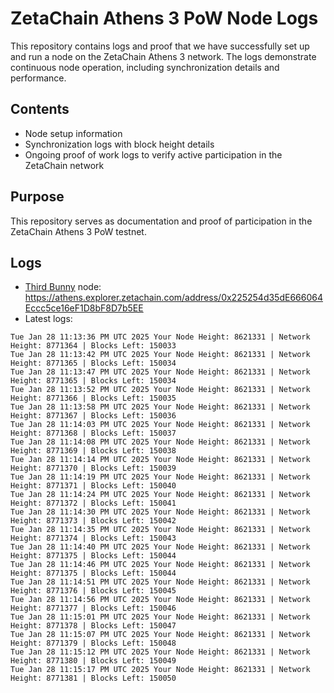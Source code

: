 # ZetaChain Athens 3 PoW Node Logs
This repository contains logs and proof that we have successfully set up and run a node on the ZetaChain Athens 3 network. The logs demonstrate continuous node operation, including synchronization details and performance.

## Contents
- Node setup information
- Synchronization logs with block height details
- Ongoing proof of work logs to verify active participation in the ZetaChain network

## Purpose
This repository serves as documentation and proof of participation in the ZetaChain Athens 3 PoW testnet.

## Logs

- [Third Bunny](https://thirdbunny.xyz/) node: https://athens.explorer.zetachain.com/address/0x225254d35dE666064Eccc5ce16eF1D8bF8D7b5EE
- Latest logs:
```
Tue Jan 28 11:13:36 PM UTC 2025 Your Node Height: 8621331 | Network Height: 8771364 | Blocks Left: 150033
Tue Jan 28 11:13:42 PM UTC 2025 Your Node Height: 8621331 | Network Height: 8771365 | Blocks Left: 150034
Tue Jan 28 11:13:47 PM UTC 2025 Your Node Height: 8621331 | Network Height: 8771365 | Blocks Left: 150034
Tue Jan 28 11:13:52 PM UTC 2025 Your Node Height: 8621331 | Network Height: 8771366 | Blocks Left: 150035
Tue Jan 28 11:13:58 PM UTC 2025 Your Node Height: 8621331 | Network Height: 8771367 | Blocks Left: 150036
Tue Jan 28 11:14:03 PM UTC 2025 Your Node Height: 8621331 | Network Height: 8771368 | Blocks Left: 150037
Tue Jan 28 11:14:08 PM UTC 2025 Your Node Height: 8621331 | Network Height: 8771369 | Blocks Left: 150038
Tue Jan 28 11:14:14 PM UTC 2025 Your Node Height: 8621331 | Network Height: 8771370 | Blocks Left: 150039
Tue Jan 28 11:14:19 PM UTC 2025 Your Node Height: 8621331 | Network Height: 8771371 | Blocks Left: 150040
Tue Jan 28 11:14:24 PM UTC 2025 Your Node Height: 8621331 | Network Height: 8771372 | Blocks Left: 150041
Tue Jan 28 11:14:30 PM UTC 2025 Your Node Height: 8621331 | Network Height: 8771373 | Blocks Left: 150042
Tue Jan 28 11:14:35 PM UTC 2025 Your Node Height: 8621331 | Network Height: 8771374 | Blocks Left: 150043
Tue Jan 28 11:14:40 PM UTC 2025 Your Node Height: 8621331 | Network Height: 8771375 | Blocks Left: 150044
Tue Jan 28 11:14:46 PM UTC 2025 Your Node Height: 8621331 | Network Height: 8771375 | Blocks Left: 150044
Tue Jan 28 11:14:51 PM UTC 2025 Your Node Height: 8621331 | Network Height: 8771376 | Blocks Left: 150045
Tue Jan 28 11:14:56 PM UTC 2025 Your Node Height: 8621331 | Network Height: 8771377 | Blocks Left: 150046
Tue Jan 28 11:15:01 PM UTC 2025 Your Node Height: 8621331 | Network Height: 8771378 | Blocks Left: 150047
Tue Jan 28 11:15:07 PM UTC 2025 Your Node Height: 8621331 | Network Height: 8771379 | Blocks Left: 150048
Tue Jan 28 11:15:12 PM UTC 2025 Your Node Height: 8621331 | Network Height: 8771380 | Blocks Left: 150049
Tue Jan 28 11:15:17 PM UTC 2025 Your Node Height: 8621331 | Network Height: 8771381 | Blocks Left: 150050
```
